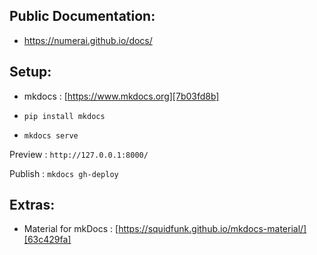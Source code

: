 

## Public Documentation:

- https://numerai.github.io/docs/


## Setup:


- mkdocs : [https://www.mkdocs.org][7b03fd8b]

  [7b03fd8b]: https://www.mkdocs.org "mkdocs"

  
-  `pip install mkdocs`
- `mkdocs serve`

Preview : `http://127.0.0.1:8000/`

Publish : `mkdocs gh-deploy`

## Extras:

- Material for mkDocs : [https://squidfunk.github.io/mkdocs-material/][63c429fa]

  [63c429fa]: https://squidfunk.github.io/mkdocs-material/ "Material for mkdocs"
